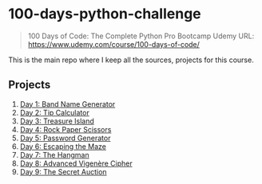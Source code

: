 # 100-days-python-challenge
> 100 Days of Code: The Complete Python Pro Bootcamp
> Udemy URL: https://www.udemy.com/course/100-days-of-code/

This is the main repo where I keep all the sources, projects for this course.

## Projects
1. [Day 1: Band Name Generator](Day-1)
2. [Day 2: Tip Calculator](Day-2)
3. [Day 3: Treasure Island](Day-3)
4. [Day 4: Rock Paper Scissors](Day-4)
5. [Day 5: Password Generator](Day-5)
6. [Day 6: Escaping the Maze](Day-6)
7. [Day 7: The Hangman](Day-7)
8. [Day 8: Advanced Vigenère Cipher](Day-8)
9. [Day 9: The Secret Auction](Day-9)

